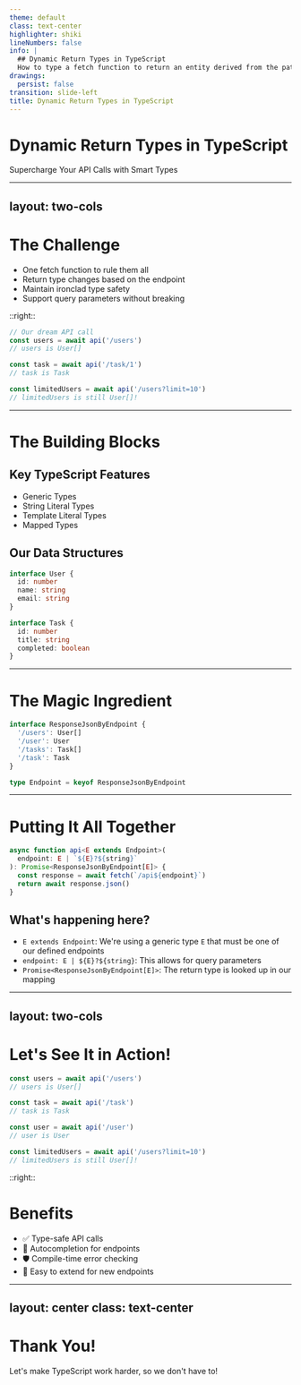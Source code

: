 ```yaml
---
theme: default
class: text-center
highlighter: shiki
lineNumbers: false
info: |
  ## Dynamic Return Types in TypeScript
  How to type a fetch function to return an entity derived from the path parameter
drawings:
  persist: false
transition: slide-left
title: Dynamic Return Types in TypeScript
---
```


# Dynamic Return Types in TypeScript
Supercharge Your API Calls with Smart Types

<!--
Welcome, TypeScript enthusiasts! Today, we're diving into the exciting world of dynamic return types.
We'll explore how to create a fetch function so smart, it knows what type to return based on the URL you give it.
Buckle up for a journey into the heart of TypeScript's type system!
-->

---
layout: two-cols
---

# The Challenge

<v-clicks>

- One fetch function to rule them all
- Return type changes based on the endpoint
- Maintain ironclad type safety
- Support query parameters without breaking

</v-clicks>

::right::

<div v-click class="ml-4">

```ts
// Our dream API call
const users = await api('/users')
// users is User[]

const task = await api('/task/1')
// task is Task

const limitedUsers = await api('/users?limit=10')
// limitedUsers is still User[]!
```

</div>

<!--
Let's set the stage for our TypeScript adventure.

[click] We want to create a single, powerful fetch function that works for all our API endpoints.

[click] But here's the twist - we want the return type to change depending on which endpoint we're calling.

[click] And of course, we can't compromise on type safety. TypeScript should catch any mistakes at compile time.

[click] Oh, and let's not forget query parameters. They shouldn't mess up our type inference.

[click] On the right, you can see what we're aiming for. Wouldn't it be amazing if our API calls looked like this, with perfect type inference?
-->

---

# The Building Blocks

<div grid="~ cols-2 gap-4">
<div v-click>

## Key TypeScript Features

<v-clicks>

- Generic Types
- String Literal Types
- Template Literal Types
- Mapped Types

</v-clicks>

</div>
<div v-click>

## Our Data Structures

```ts
interface User {
  id: number
  name: string
  email: string
}

interface Task {
  id: number
  title: string
  completed: boolean
}
```

</div>
</div>

<!--
Before we dive into the solution, let's review our toolkit.

[click] On the left, we have the key TypeScript features we'll be using:

[click] Generic Types - they're like variables, but for types!
[click] String Literal Types - because sometimes a string is more than just a string
[click] Template Literal Types - for when you need to get creative with your type strings
[click] Mapped Types - to transform and manipulate our types

[click] On the right, we have our data structures. These interfaces define what our API responses look like.
Understanding these is crucial for building our type-safe fetch function.
-->

---

# The Magic Ingredient

<div v-click>

```ts
interface ResponseJsonByEndpoint {
  '/users': User[]
  '/user': User
  '/tasks': Task[]
  '/task': Task
}
```

</div>

<v-click>

<div class="mt-4 text-center">
  <carbon-arrow-down class="text-4xl animate-bounce" />
</div>

</v-click>

<div v-click>

```ts
type Endpoint = keyof ResponseJsonByEndpoint
```

</div>

<!--
Now, let's reveal the secret sauce of our solution.

[click] Behold, the ResponseJsonByEndpoint type! This is where we map our API endpoints to their corresponding response types.

[click] It's like a menu for our API. When we order from '/users', we expect to get a User array. When we ask for '/task', we should receive a single Task.

[click] And from this mapping, we can derive our Endpoint type. It's simply the keys of our ResponseJsonByEndpoint.

This mapping is the foundation that allows our fetch function to be so smart about its return types.
-->

---

# Putting It All Together

<div class="grid grid-cols-2 gap-4">
<div v-click>

```ts
async function api<E extends Endpoint>(
  endpoint: E | `${E}?${string}`
): Promise<ResponseJsonByEndpoint[E]> {
  const response = await fetch(`/api${endpoint}`)
  return await response.json()
}
```

</div>
<div v-click>

## What's happening here?

<v-clicks>

- `E extends Endpoint`: We're using a generic type `E` that must be one of our defined endpoints
- `endpoint: E | ${E}?${string}`: This allows for query parameters
- `Promise<ResponseJsonByEndpoint[E]>`: The return type is looked up in our mapping

</v-clicks>

</div>
</div>

<!--
Now, let's bring it all together with our api function.

[click] Here's the code that makes the magic happen. It might look intimidating at first, but let's break it down.

[click] On the right, we'll explain what's going on:

[click] First, we use a generic type E that extends our Endpoint type. This ensures we only accept valid endpoints.

[click] The endpoint parameter can be either E (a bare endpoint) or a template literal type that allows for query parameters.

[click] The return type is where the real magic happens. We use our ResponseJsonByEndpoint mapping to look up the correct return type based on the endpoint.

With this setup, TypeScript can infer the correct return type for any endpoint we use, even with query parameters!
-->

---
layout: two-cols
---

# Let's See It in Action!

<v-clicks>

```ts
const users = await api('/users')
// users is User[]

const task = await api('/task')
// task is Task

const user = await api('/user')
// user is User

const limitedUsers = await api('/users?limit=10')
// limitedUsers is still User[]!
```

</v-clicks>

::right::

<div v-after class="ml-4">

# Benefits

<v-clicks>

- ✅ Type-safe API calls
- 🚀 Autocompletion for endpoints
- 🛡️ Compile-time error checking
- 🔄 Easy to extend for new endpoints

</v-clicks>

</div>

<!--
Let's put our creation to the test and see it in action!

[click] When we call api with '/users', TypeScript knows it should return an array of Users.

[click] Calling '/task' correctly infers a single Task return type.

[click] '/user' gives us a single User, as expected.

[click] And look at this - even with query parameters, we still get the correct User array type!

[click] On the right, let's recap the benefits of this approach:

[click] We get fully type-safe API calls. No more guessing what the response will look like!

[click] Your IDE can now autocomplete valid endpoints for you.

[click] If you try to use an endpoint that doesn't exist, you'll get a compile-time error.

[click] And when you add new endpoints to your API, just update the ResponseJsonByEndpoint type, and everything else adapts automatically!
-->

---
layout: center
class: text-center
---

# Thank You!

Let's make TypeScript work harder, so we don't have to!

<!--
And there you have it! We've created a type-safe, flexible API fetching function that adapts its return type based on the endpoint.

Remember, TypeScript is here to make our lives easier. By leveraging its powerful type system, we can create APIs that are not just functional, but delightful to use.

Thank you for joining me on this TypeScript journey. Now go forth and create amazing, type-safe applications!
-->
